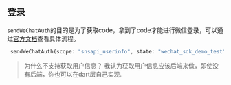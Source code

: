 ## 登录

`sendWeChatAuth`的目的是为了获取code，拿到了code才能进行微信登录，可以通过[官方文档](https://developers.weixin.qq.com/doc/oplatform/Mobile_App/WeChat_Login/Development_Guide.html)查看具体流程。

```dart
 sendWeChatAuth(scope: "snsapi_userinfo", state: "wechat_sdk_demo_test");
```

> 为什么不支持获取用户信息？ 我认为获取用户信息应该后端来做，即使没有后端，你也可以在dart层自己实现.

